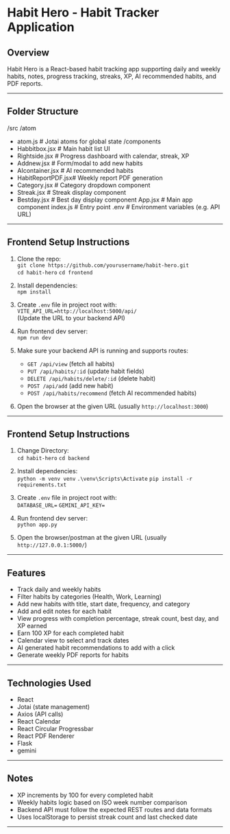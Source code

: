 # Habit Hero - Habit Tracker Application

## Overview  
Habit Hero is a React-based habit tracking app supporting daily and weekly habits, notes, progress tracking, streaks, XP, AI recommended habits, and PDF reports.

---

## Folder Structure
/src
/atom
- atom.js # Jotai atoms for global state
/components
- Habbitbox.jsx # Main habit list UI
- Rightside.jsx # Progress dashboard with calendar, streak, XP
- Addnew.jsx # Form/modal to add new habits
- AIcontainer.jsx # AI recommended habits
- HabitReportPDF.jsx# Weekly report PDF generation
- Category.jsx # Category dropdown component
- Streak.jsx # Streak display component
- Bestday.jsx # Best day display component
App.jsx # Main app component
index.js # Entry point
.env # Environment variables (e.g. API URL)

---

## Frontend Setup Instructions

1. Clone the repo:  
   `git clone https://github.com/yourusername/habit-hero.git`  
   `cd habit-hero`
   `cd frontend`


2. Install dependencies:  
   `npm install`


3. Create `.env` file in project root with:  
   `VITE_API_URL=http://localhost:5000/api/`  
   (Update the URL to your backend API)

4. Run frontend dev server:  
   `npm run dev`

5. Make sure your backend API is running and supports routes:  
   - `GET /api/view` (fetch all habits)  
   - `PUT /api/habits/:id` (update habit fields)  
   - `DELETE /api/habits/delete/:id` (delete habit)  
   - `POST /api/add` (add new habit)  
   - `POST /api/habits/recommend` (fetch AI recommended habits)

6. Open the browser at the given URL (usually `http://localhost:3000`)


---

## Frontend Setup Instructions

1. Change Directory:    
   `cd habit-hero`
   `cd backend`


2. Install dependencies:  
    `python -m venv venv`
   `.\venv\Scripts\Activate`
   `pip install -r requirements.txt`


3. Create `.env` file in project root with:  
   `DATABASE_URL=`
   `GEMINI_API_KEY=`  

4. Run frontend dev server:  
   `python app.py`


5. Open the browser/postman at the given URL (usually `http://127.0.0.1:5000/`)
---

## Features

- Track daily and weekly habits  
- Filter habits by categories (Health, Work, Learning)  
- Add new habits with title, start date, frequency, and category  
- Add and edit notes for each habit  
- View progress with completion percentage, streak count, best day, and XP earned  
- Earn 100 XP for each completed habit  
- Calendar view to select and track dates  
- AI generated habit recommendations to add with a click  
- Generate weekly PDF reports for habits

---

## Technologies Used

- React  
- Jotai (state management)  
- Axios (API calls)  
- React Calendar  
- React Circular Progressbar  
- React PDF Renderer  
- Flask
- gemini

---

## Notes

- XP increments by 100 for every completed habit  
- Weekly habits logic based on ISO week number comparison  
- Backend API must follow the expected REST routes and data formats  
- Uses localStorage to persist streak count and last checked date  

---